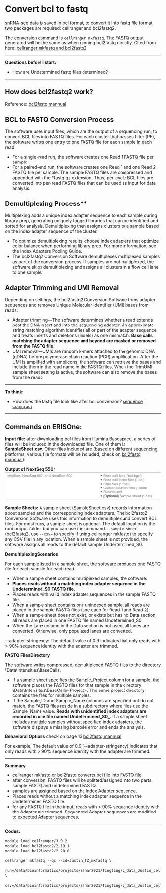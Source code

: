 # Convert bcl to fastq

snRNA-seq data is saved in bcl format, to convert it into fastq file format, two packages are required: cellranger and bcl2fastq2. 

The conversion command is `cellranger mkfastq`. The FASTQ output generated will be the same as when running bcl2fastq directly. Cited from here: [cellranger mkfastq and bcl2fastq2](https://janis.readthedocs.io/en/latest/tools/bioinformatics/cellranger/cellrangermkfastq.html)

***
**Questions before I start:**

- How are Undetermined fastq files determined?
***


## How does bcl2fastq2 work?
Reference: [bcl2fastq mannual](https://sapac.support.illumina.com/content/dam/illumina-support/documents/documentation/software_documentation/bcl2fastq/bcl2fastq2-v2-20-software-guide-15051736-03.pdf)

## BCL to FASTQ Conversion Process

The software uses input files, which are the output of a sequencing run, to convert BCL files into FASTQ files. For each cluster that passes filter (PF), the software writes one entry to one FASTQ file for each sample in each read.
- For a single-read run, the software creates one Read 1 FASTQ file per sample.
- For a paired-end run, the software creates one Read 1 and one Read 2 FASTQ file per sample.
The sample FASTQ files are compressed and appended with the *fastq.gz extension. Thus, per-cycle BCL files are converted into per-read FASTQ files that can be used as input for data analysis.


## Demultiplexing Process**

Multiplexing adds a unique index adapter sequence to each sample during library prep, generating uniquely tagged libraries that can be identified and sorted for analysis. Demultiplexing then assigns clusters to a sample based on the index adapter sequence of the cluster.
- To optimize demultiplexing results, choose index adapters that optimize color balance when performing library prep. For more information, see the Index Adapters Pooling Guide.
- The bcl2fastq2 Conversion Software demultiplexes multiplexed samples as part of the conversion process. If samples are not multiplexed, the software skips demultiplexing and assigns all clusters in a flow cell lane to one sample.


## Adapter Trimming and UMI Removal

Depending on settings, the bcl2fastq2 Conversion Software trims adapter sequences and removes Unique Molecular Identifier (UMI) bases from reads:
- Adapter trimming—The software determines whether a read extends past the DNA insert and into the sequencing adapter. An approximate string matching algorithm identifies all or part of the adapter sequence and treats inserts and deletions (indels) as one mismatch. **Base calls matching the adapter sequence and beyond are masked or removed from the FASTQ file.**
- UMI removal—UMIs are random k-mers attached to the genomic DNA (gDNA) before polymerase chain reaction (PCR) amplification. After the UMI is amplified with amplicons, the software can retrieve the bases and include them in the read name in the FASTQ files. When the TrimUMI sample sheet setting is active, the software can also remove the bases from the reads.

***
**To think:**

- How does the fastq file look like after bcl conversion?
[sequence construct](http://nextgen.mgh.harvard.edu/CustomPrimer.html)
***

## Commands on ERISOne:
**Input file:** after downloading bcl files from Illumina Basespace, a series of files will be included in the downloaded file. One of them is **SampleSheet.csv**. Other files included are (based on different sequencing platforms, various file formats will be included, check on [bcl2fastq mannual](https://sapac.support.illumina.com/content/dam/illumina-support/documents/documentation/software_documentation/bcl2fastq/bcl2fastq2-v2-20-software-guide-15051736-03.pdf)):

**Output of NextSeq 550:**
![example2](OutputFilesFromSequencing.png)


**Sample Sheets:**
A sample sheet (SampleSheet.csv) records information about samples and the corresponding index adapters. The bcl2fastq2 Conversion Software uses this information to demultiplex and convert BCL files. For most runs, a sample sheet is optional. The default location is the root output folder, but you can use the command `--sample-sheet` (bcl2fastq2, use `--csv=` to specify if using cellranger mkfastq) to specify any CSV file in any location. When a sample sheet is not provided, the software assigns all reads to the default sample Undertermined_S0.

**DemultiplexingScenarios**

For each sample listed in a sample sheet, the software produces one FASTQ file for each sample for each read.
- When a sample sheet contains multiplexed samples, the software:
- **Places reads without a matching index adapter sequence in the Undetermined_S0 FASTQ file.**
- Places reads with valid index adapter sequences in the sample FASTQ file.
- When a sample sheet contains one unindexed sample, all reads are placed in the sample FASTQ files (one each for Read 1 and Read 2).
- When a sample sheet does not exist, or exists but has no Data section, all reads are placed in one FASTQ file named Undetermined_S0.
- When the Lane column in the Data section is not used, all lanes are converted. Otherwise, only populated lanes are converted.

--adapter-stringency: The default value of 0.9 indicates that only reads with > 90% sequence identity with the adapter are trimmed.

**FASTQ FilesDirectory**

The software writes compressed, demultiplexed FASTQ files to the directory <run folder>\Data\Intensities\BaseCalls.
- If a sample sheet specifies the Sample_Project column for a sample, the software places the FASTQ files for that sample in the directory <run folder>\Data\Intensities\BaseCalls\<Project>. The same project directory contains the files for multiple samples.
- If the Sample_ID and Sample_Name columns are specified but do not match, the FASTQ files reside in a <SampleID> subdirectory where files use the Sample_Name value.
**Reads with unidentified index adapters are recorded in one file named Undetermined_S0_.** If a sample sheet includes multiple samples without specified index adapters, the software displays a missing barcode error and ends the analysis.
  
**Behavioral Options** check on page 13 [bcl2fastq mannual](https://sapac.support.illumina.com/content/dam/illumina-support/documents/documentation/software_documentation/bcl2fastq/bcl2fastq2-v2-20-software-guide-15051736-03.pdf)

For example, The default value of 0.9 (--adapter-stringency) indicates that only reads with > 90% sequence identity with the adapter are trimmed.

***
**Summary**

- cellranger mkfastq or bcl2fastq converts bcl file into FASTQ file. 
- after conversion, FASTQ files will be splitted/assigned into two parts: sample FASTQ and undetermined FASTQ.
- samples are assigned based on the Index Adapter sequence. 
- Places reads without a matching index adapter sequence in the Undetermined FASTQ file.
- for any FASTQ file in the input, reads with > 90% sequence identity with the Adapter are trimmed. Sequenced Adapter sequences are modified to expected Adapter sequences.
***

**Codes:**
```
module load cellranger/3.0.2
module load bcl2fastq2/2.19.1
module load bcl2fastq2/2.20.0

cellranger mkfastq --qc --id=Justin_TZ_mkfastq \
                   --run=/data/bioinformatics/projects/sahar2021/Tingting/2_data_Justin_cellranger_scriptTest \
                   --csv=/data/bioinformatics/projects/sahar2021/Tingting/2_data_Justin_cellranger_scriptTest/SampleSheet_modified.csv
```
